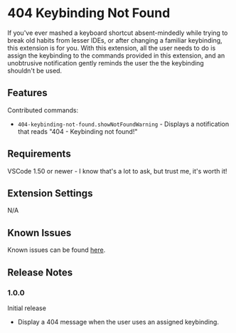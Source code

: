 # 404 Keybinding Not Found

If you've ever mashed a keyboard shortcut absent-mindedly while trying to break old habits from lesser IDEs, or after changing a familiar keybinding, this extension is for you. With this extension, all the user needs to do is assign the keybinding to the commands provided in this extension, and an unobtrusive notification gently reminds the user the the keybinding shouldn't be used.

## Features

Contributed commands:

* `404-keybinding-not-found.showNotFoundWarning` - Displays a notification that reads "404 - Keybinding not found!"

## Requirements

VSCode 1.50 or newer - I know that's a lot to ask, but trust me, it's worth it!

## Extension Settings

N/A

## Known Issues

Known issues can be found [here](https://github.com/AnthonyWeston/404-keybinding-not-found/issues?q=is%3Aissue).

## Release Notes

### 1.0.0

Initial release

* Display a 404 message when the user uses an assigned keybinding.

<!--

-----------------------------------------------------------------------------------------------------------

## Following extension guidelines

Ensure that you've read through the extensions guidelines and follow the best practices for creating your extension.

* [Extension Guidelines](https://code.visualstudio.com/api/references/extension-guidelines)

## Working with Markdown

**Note:** You can author your README using Visual Studio Code.  Here are some useful editor keyboard shortcuts:

* Split the editor (`Cmd+\` on macOS or `Ctrl+\` on Windows and Linux)
* Toggle preview (`Shift+CMD+V` on macOS or `Shift+Ctrl+V` on Windows and Linux)
* Press `Ctrl+Space` (Windows, Linux) or `Cmd+Space` (macOS) to see a list of Markdown snippets

### For more information

* [Visual Studio Code's Markdown Support](http://code.visualstudio.com/docs/languages/markdown)
* [Markdown Syntax Reference](https://help.github.com/articles/markdown-basics/)

**Enjoy!**

-->
